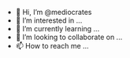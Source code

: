 - 👋 Hi, I’m @mediocrates
- 👀 I’m interested in ...
- 🌱 I’m currently learning ...
- 💞️ I’m looking to collaborate on ...
- 📫 How to reach me ...

<!---
mediocrates/mediocrates is a ✨ special ✨ repository because its `README.md` (this file) appears on your GitHub profile.
You can click the Preview link to take a look at your changes.
--->
